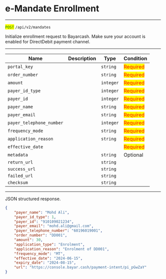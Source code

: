 # e-Mandate Enrollment

***

<mark style="color:green;">`POST`</mark> `/api/v2/mandates`



Initialize enrollment request to Bayarcash. Make sure your account is enabled for DirectDebit payment channel.



***

<table data-full-width="true"><thead><tr><th>Name</th><th>Description</th><th>Type</th><th>Condition</th></tr></thead><tbody><tr><td><code>portal_key</code></td><td></td><td><code>string</code></td><td><mark style="color:red;">Required</mark></td></tr><tr><td><code>order_number</code></td><td></td><td><code>string</code></td><td><mark style="color:red;">Required</mark></td></tr><tr><td><code>amount</code></td><td></td><td><code>integer</code></td><td><mark style="color:red;">Required</mark></td></tr><tr><td><code>payer_id_type</code></td><td></td><td><code>integer</code></td><td><mark style="color:red;">Required</mark></td></tr><tr><td><code>payer_id</code></td><td></td><td><code>integer</code></td><td><mark style="color:red;">Required</mark></td></tr><tr><td><code>payer_name</code></td><td></td><td><code>string</code></td><td><mark style="color:red;">Required</mark></td></tr><tr><td><code>payer_email</code></td><td></td><td><code>string</code></td><td><mark style="color:red;">Required</mark></td></tr><tr><td><code>payer_telephone_number</code></td><td></td><td><code>integer</code></td><td><mark style="color:red;">Required</mark></td></tr><tr><td><code>frequency_mode</code></td><td></td><td><code>string</code></td><td><mark style="color:red;">Required</mark></td></tr><tr><td><code>application_reason</code></td><td></td><td><code>string</code></td><td><mark style="color:red;">Required</mark></td></tr><tr><td><code>effective_date</code></td><td></td><td></td><td><mark style="color:red;">Required</mark></td></tr><tr><td><code>metadata</code></td><td></td><td><code>string</code></td><td>Optional</td></tr><tr><td><code>return_url</code></td><td></td><td><code>string</code></td><td></td></tr><tr><td><code>success_url</code></td><td></td><td><code>string</code></td><td></td></tr><tr><td><code>failed_url</code></td><td></td><td><code>string</code></td><td></td></tr><tr><td><code>checksum</code></td><td></td><td><code>string</code></td><td></td></tr></tbody></table>

***



JSON structured response.



```json
{
    "payer_name": "Mohd Ali",
    "payer_id_type": 1,
    "payer_id": "910109021234",
    "payer_email": "mohd.ali@gmail.com",
    "payer_telephone_number": "60196019001",
    "order_number": "DD001",
    "amount": 30,
    "application_type": "Enrolment",
    "application_reason": "Enrolment of DD001",
    "frequency_mode": "MT",
    "effective_date": "2024-06-15",
    "expiry_date": "2024-08-15",
    "url": "https://console.bayar.cash/payment-intent/pi_pGwZaY"
}
```

